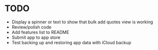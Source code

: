 # TODO

- Display a spinner or text to show that bulk add quotes view is working
- Review/polish code
- Add features list to README
- Submit app to app store
- Test backing up and restoring app data with iCloud backup
